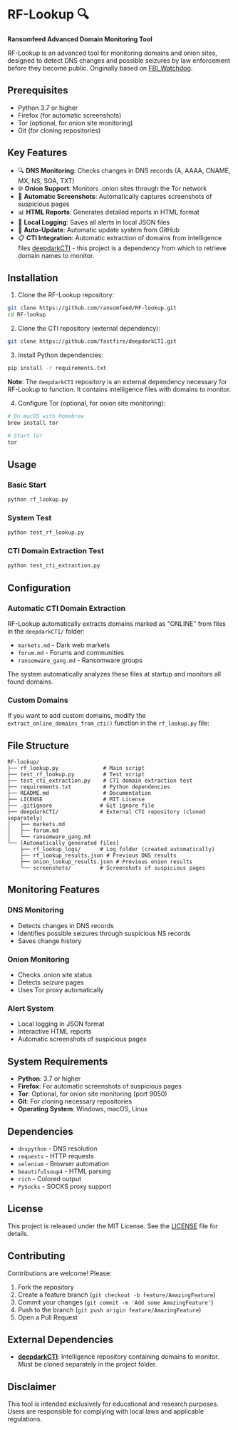 # RF-Lookup 🔍

**Ransomfeed Advanced Domain Monitoring Tool**

RF-Lookup is an advanced tool for monitoring domains and onion sites, designed to detect DNS changes and possible seizures by law enforcement before they become public.
Originally based on [FBI_Watchdog](https://github.com/DarkWebInformer/FBI_Watchdog).

## Prerequisites

- Python 3.7 or higher
- Firefox (for automatic screenshots)
- Tor (optional, for onion site monitoring)
- Git (for cloning repositories)

## Key Features

- 🔍 **DNS Monitoring**: Checks changes in DNS records (A, AAAA, CNAME, MX, NS, SOA, TXT)
- 🌐 **Onion Support**: Monitors .onion sites through the Tor network
- 📸 **Automatic Screenshots**: Automatically captures screenshots of suspicious pages
- 📊 **HTML Reports**: Generates detailed reports in HTML format
- 💾 **Local Logging**: Saves all alerts in local JSON files
- 🔄 **Auto-Update**: Automatic update system from GitHub
- 📋 **CTI Integration**: Automatic extraction of domains from intelligence files [deepdarkCTI](https://github.com/fastfire/deepdarkCTI) - this project is a dependency from which to retrieve domain names to monitor.

## Installation

1. Clone the RF-Lookup repository:
```bash
git clone https://github.com/ransomfeed/RF-lookup.git
cd RF-lookup
```

2. Clone the CTI repository (external dependency):
```bash
git clone https://github.com/fastfire/deepdarkCTI.git
```

3. Install Python dependencies:
```bash
pip install -r requirements.txt
```

**Note**: The `deepdarkCTI` repository is an external dependency necessary for RF-Lookup to function. It contains intelligence files with domains to monitor.

4. Configure Tor (optional, for onion site monitoring):
```bash
# On macOS with Homebrew
brew install tor

# Start Tor
tor
```

## Usage

### Basic Start
```bash
python rf_lookup.py
```

### System Test
```bash
python test_rf_lookup.py
```

### CTI Domain Extraction Test
```bash
python test_cti_extraction.py
```

## Configuration

### Automatic CTI Domain Extraction
RF-Lookup automatically extracts domains marked as "ONLINE" from files in the `deepdarkCTI/` folder:
- `markets.md` - Dark web markets
- `forum.md` - Forums and communities
- `ransomware_gang.md` - Ransomware groups

The system automatically analyzes these files at startup and monitors all found domains.

### Custom Domains
If you want to add custom domains, modify the `extract_online_domains_from_cti()` function in the `rf_lookup.py` file:

## File Structure

```
RF-lookup/
├── rf_lookup.py              # Main script
├── test_rf_lookup.py         # Test script
├── test_cti_extraction.py    # CTI domain extraction test
├── requirements.txt          # Python dependencies
├── README.md                 # Documentation
├── LICENSE                   # MIT License
├── .gitignore               # Git ignore file
├── deepdarkCTI/             # External CTI repository (cloned separately)
│   ├── markets.md
│   ├── forum.md
│   └── ransomware_gang.md
└── [Automatically generated files]
    ├── rf_lookup_logs/      # Log folder (created automatically)
    ├── rf_lookup_results.json # Previous DNS results
    ├── onion_lookup_results.json # Previous onion results
    └── screenshots/         # Screenshots of suspicious pages
```

## Monitoring Features

### DNS Monitoring
- Detects changes in DNS records
- Identifies possible seizures through suspicious NS records
- Saves change history

### Onion Monitoring
- Checks .onion site status
- Detects seizure pages
- Uses Tor proxy automatically

### Alert System
- Local logging in JSON format
- Interactive HTML reports
- Automatic screenshots of suspicious pages

## System Requirements

- **Python**: 3.7 or higher
- **Firefox**: For automatic screenshots of suspicious pages
- **Tor**: Optional, for onion site monitoring (port 9050)
- **Git**: For cloning necessary repositories
- **Operating System**: Windows, macOS, Linux

## Dependencies

- `dnspython` - DNS resolution
- `requests` - HTTP requests
- `selenium` - Browser automation
- `beautifulsoup4` - HTML parsing
- `rich` - Colored output
- `PySocks` - SOCKS proxy support

## License

This project is released under the MIT License. See the [LICENSE](LICENSE) file for details.

## Contributing

Contributions are welcome! Please:

1. Fork the repository
2. Create a feature branch (`git checkout -b feature/AmazingFeature`)
3. Commit your changes (`git commit -m 'Add some AmazingFeature'`)
4. Push to the branch (`git push origin feature/AmazingFeature`)
5. Open a Pull Request

## External Dependencies

- **[deepdarkCTI](https://github.com/fastfire/deepdarkCTI)**: Intelligence repository containing domains to monitor. Must be cloned separately in the project folder.

## Disclaimer

This tool is intended exclusively for educational and research purposes. Users are responsible for complying with local laws and applicable regulations.
